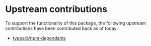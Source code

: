 # Upstream contributions

To support the functionality of this package, the following upstream contributions have been contributed back as of today:

- [types@/npm-dependants](https://www.npmjs.com/package/@types/npm-dependants)

